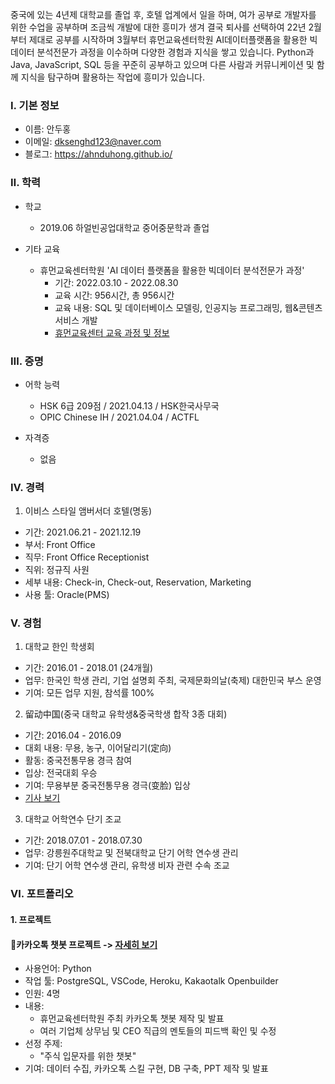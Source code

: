 중국에 있는 4년제 대학교를 졸업 후, 호텔 업계에서 일을 하며, 여가 공부로 개발자를 위한 수업을 공부하며 조금씩 개발에 대한 흥미가 생겨 결국 퇴사를 선택하여 22년 2월부터 제대로 공부를 시작하며 3월부터 휴먼교육센터학원 AI데이터플랫폼을 활용한 빅데이터 분석전문가 과정을 이수하며 다양한 경험과 지식을 쌓고 있습니다. Python과 Java, JavaScript, SQL 등을 꾸준히 공부하고 있으며 다른 사람과 커뮤니케이션 및 함께 지식을 탐구하며 활용하는 작업에 흥미가 있습니다.

### Ⅰ. 기본 정보
* 이름: 안두홍
* 이메일: dksenghd123@naver.com
* 블로그: https://ahnduhong.github.io/

### Ⅱ. 학력
* 학교
  * 2019.06 하얼빈공업대학교 중어중문학과 졸업

* 기타 교육
  * 휴먼교육센터학원 'AI 데이터 플랫폼을 활용한 빅데이터 분석전문가 과정'
    * 기간: 2022.03.10 - 2022.08.30
    * 교육 시간: 956시간, 총 956시간
    * 교육 내용: SQL 및 데이터베이스 모델링, 인공지능 프로그래밍, 웹&콘텐츠서비스 개발
    * [휴먼교육센터 교육 과정 및 정보](https://www.hrd.go.kr/hrdp/co/pcobo/PCOBO0100P.do?tracseId=AIG20210000328592&tracseTme=2&crseTracseSe=C0061&trainstCstmrId=#)

### Ⅲ. 증명
* 어학 능력
  * HSK 6급 209점 / 2021.04.13 / HSK한국사무국
  * OPIC Chinese IH / 2021.04.04 / ACTFL

* 자격증
  * 없음

### Ⅳ. 경력
 1. 이비스 스타일 앰버서더 호텔(명동)
  * 기간: 2021.06.21 - 2021.12.19
  * 부서: Front Office
  * 직무: Front Office Receptionist
  * 직위: 정규직 사원
  * 세부 내용: Check-in, Check-out, Reservation, Marketing
  * 사용 툴: Oracle(PMS)

### Ⅴ. 경험
 1. 대학교 한인 학생회
  * 기간: 2016.01 - 2018.01 (24개월)
  * 업무: 한국인 학생 관리, 기업 설명회 주최, 국제문화의날(축제) 대한민국 부스 운영
  * 기여: 모든 업무 지원, 참석률 100%
 
 2. 留动中国(중국 대학교 유학생&중국학생 합작 3종 대회)
  * 기간: 2016.04 - 2016.09
  * 대회 내용: 무용, 농구, 이어달리기(定向)
  * 활동: 중국전통무용 경극 참여
  * 입상: 전국대회 우승
  * 기여: 무용부분 중국전통무용 경극(变脸) 입상
  * [기사 보기](http://sports.sina.com.cn/others/others/2016-09-21/doc-ifxvyqwa3678645.shtml)
 
 3. 대학교 어학연수 단기 조교
  * 기간: 2018.07.01 - 2018.07.30
  * 업무: 강릉원주대학교 및 전북대학교 단기 어학 연수생 관리
  * 기여: 단기 어학 연수생 관리, 유학생 비자 관련 수속 조교
 
 ### Ⅵ. 포트폴리오
  #### 1. 프로젝트
   #### 🐤카카오톡 챗봇 프로젝트 -> [자세히 보기](https://github.com/AHNDUHONG/Kakaotalk_Chatbot_Finance)
   * 사용언어: Python
   * 작업 툴: PostgreSQL, VSCode, Heroku, Kakaotalk Openbuilder
   * 인원: 4명
   * 내용:
     * 휴먼교육센터학원 주최 카카오톡 챗봇 제작 및 발표
     * 여러 기업체 상무님 및 CEO 직급의 멘토들의 피드백 확인 및 수정
   * 선정 주제:
     * "주식 입문자를 위한 챗봇"
   * 기여: 데이터 수집, 카카오톡 스킬 구현, DB 구축, PPT 제작 및 발표
